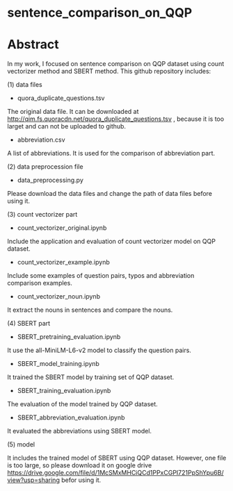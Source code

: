 # sentence_comparison_on_QQP

# Abstract
In my work, I focused on sentence comparison on QQP dataset using count vectorizer method and SBERT method.
This github repository includes:

(1) data files

* quora_duplicate_questions.tsv

The original data file. It can be downloaded at http://qim.fs.quoracdn.net/quora_duplicate_questions.tsv , because it is too larget and can not be uploaded to github.

* abbreviation.csv

A list of abbreviations. It is used for the comparison of abbreviation part.

(2) data preprocession file

* data_preprocessing.py

Please download the data files and change the path of data files before using it.

(3) count vectorizer part

* count_vectorizer_original.ipynb

Include the application and evaluation of count vectorizer model on QQP dataset.

* count_vectorizer_example.ipynb

Include some examples of question pairs, typos and abbreviation comparison examples.

* count_vectorizer_noun.ipynb

It extract the nouns in sentences and compare the nouns.

(4) SBERT part

* SBERT_pretraining_evaluation.ipynb

It use the all-MiniLM-L6-v2 model to classify the question pairs.

* SBERT_model_training.ipynb

It trained the SBERT model by training set of QQP dataset.

* SBERT_training_evaluation.ipynb

The evaluation of the model trained by QQP dataset.

* SBERT_abbreviation_evaluation.ipynb

It evaluated the abbreviations using SBERT model.

(5) model

It includes the trained model of SBERT using QQP dataset. However, one file is too large, so please download it on google drive https://drive.google.com/file/d/1McSMxMHCiQCd1PPxCGPI721PpShYpu6B/view?usp=sharing befor using it.
